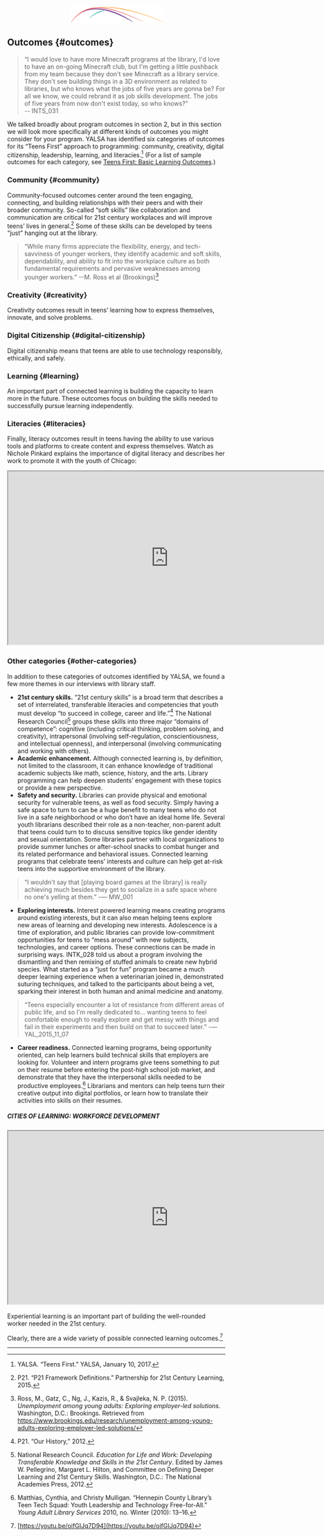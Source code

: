 <div style="text-align:center;"><img src="/assets/CL_Swoosh.png" alt="ConnectedLib: Helping librarians use digital media to make learning connections with youth"/></div>

## Outcomes {#outcomes}

> “I would love to have more Minecraft programs at the library, I&#039;d love to have an on-going Minecraft club, but I&#039;m getting a little pushback from my team because they don&#039;t see Minecraft as a library service. They don&#039;t see building things in a 3D environment as related to libraries, but who knows what the jobs of five years are gonna be? For all we know, we could rebrand it as job skills development. The jobs of five years from now don&#039;t exist today, so who knows?” <br/>-- INTS_031

We talked broadly about program outcomes in section 2, but in this section we will look more specifically at different kinds of outcomes you might consider for your program. YALSA has identified six categories of outcomes for its “Teens First” approach to programming: community, creativity, digital citizenship, leadership, learning, and literacies.[^1] (For a list of sample outcomes for each category, see [Teens First: Basic Learning Outcomes](http://www.ala.org/yalsa/sites/ala.org.yalsa/files/content/Teens%20First_%20Basic%20Learning%20Outcomes%20Guide.pdf).)

### Community {#community}

Community-focused outcomes center around the teen engaging, connecting, and building relationships with their peers and with their broader community. So-called “soft skills” like collaboration and communication are critical for 21st century workplaces and will improve teens’ lives in general.[^2] Some of these skills can be developed by teens “just” hanging out at the library.

>“While many firms appreciate the flexibility, energy, and tech-savviness of younger workers, they identify academic and soft skills, dependability, and ability to fit into the workplace culture as both fundamental requirements and pervasive weaknesses among younger workers.”
--M. Ross et al (Brookings)[^3]

### Creativity {#creativity}

Creativity outcomes result in teens’ learning how to express themselves, innovate, and solve problems.

### Digital Citizenship {#digital-citizenship}

Digital citizenship means that teens are able to use technology responsibly, ethically, and safely.

### Learning {#learning}

An important part of connected learning is building the capacity to learn more in the future. These outcomes focus on building the skills needed to successfully pursue learning independently.

### Literacies {#literacies}

Finally, literacy outcomes result in teens having the ability to use various tools and platforms to create content and express themselves. Watch as Nichole Pinkard explains the importance of digital literacy and describes her work to promote it with the youth of Chicago:

<iframe width="740" height="400" border="none" src="https://www.youtube.com/embed/Aya43MnWTxQ">
</iframe>

### Other categories {#other-categories}

In addition to these categories of outcomes identified by YALSA, we found a few more themes in our interviews with library staff.

*   **21st century skills.** “21st century skills” is a broad term that describes a set of interrelated, transferable literacies and competencies that youth must develop “to succeed in college, career and life.”[^4]   The National Research Council[^5] groups these skills into three major “domains of competence”: cognitive (including critical thinking, problem solving, and creativity), intrapersonal (involving self-regulation, conscientiousness, and intellectual openness), and interpersonal (involving communicating and working with others).
*   **Academic enhancement.** Although connected learning is, by definition, not limited to the classroom, it can enhance knowledge of traditional academic subjects like math, science, history, and the arts. Library programming can help deepen students’ engagement with these topics or provide a new perspective.
*   **Safety and security.** Libraries can provide physical and emotional security for vulnerable teens, as well as food security. Simply having a safe space to turn to can be a huge benefit to many teens who do not live in a safe neighborhood or who don’t have an ideal home life. Several youth librarians described their role as a non-teacher, non-parent adult that teens could turn to to discuss sensitive topics like gender identity and sexual orientation. Some libraries partner with local organizations to provide summer lunches or after-school snacks to combat hunger and its related performance and behavioral issues. Connected learning programs that celebrate teens’ interests and culture can help get at-risk teens into the supportive environment of the library.

>“I wouldn&#039;t say that [playing board games at the library] is really achieving much besides they get to socialize in a safe space where no one&#039;s yelling at them.”
-— MW_001

*   **Exploring interests.** Interest powered learning means creating programs around existing interests, but it can also mean helping teens explore new areas of learning and developing new interests. Adolescence is a time of exploration, and public libraries can provide low-commitment opportunities for teens to “mess around” with new subjects, technologies, and career options. These connections can be made in surprising ways. INTK_028 told us about a program involving the dismantling and then remixing of stuffed animals to create new hybrid species. What started as a “just for fun” program became a much deeper learning experience when a veterinarian joined in, demonstrated suturing techniques, and talked to the participants about being a vet, sparking their interest in both human and animal medicine and anatomy.

> “Teens especially encounter a lot of resistance from different areas of public life, and so I&#039;m really dedicated to… wanting teens to feel comfortable enough to really explore and get messy with things and fail in their experiments and then build on that to succeed later.”
-— YAL_2015_11_07

*   **Career readiness.** Connected learning programs, being opportunity oriented, can help learners build technical skills that employers are looking for. Volunteer and intern programs give teens something to put on their resume before entering the post-high school job market, and demonstrate that they have the interpersonal skills needed to be productive employees.[^6] Librarians and mentors can help teens turn their creative output into digital portfolios, or learn how to translate their activities into skills on their resumes.

<div class="table-format case-study"><span class="title"><h5>CITIES OF LEARNING: WORKFORCE DEVELOPMENT</h5></span>
<iframe width="740" height="400" border="none" src="https://www.youtube.com/embed/yLIm2bKpUDI">
</iframe>
<p>Experiential learning is an important part of building the well-rounded worker needed in the 21st century.</p></div>

Clearly, there are a wide variety of possible connected learning outcomes.[^7]

***

[^1]: YALSA. “Teens First.” YALSA, January 10, 2017.

[^2]: P21\. “P21 Framework Definitions.” Partnership for 21st Century Learning, 2015.

[^3]: Ross, M., Gatz, C., Ng, J., Kazis, R., &amp; Svajleka, N. P. (2015). _Unemployment among young adults: Exploring employer-led solutions_. Washington, D.C.: Brookings. Retrieved from https://www.brookings.edu/research/unemployment-among-young-adults-exploring-employer-led-solutions/

[^4]: P21\. “Our History,” 2012.

[^5]: National Research Council. _Education for Life and Work: Developing Transferable Knowledge and Skills in the 21st Century_. Edited by James W. Pellegrino, Margaret L. Hilton, and Committee on Defining Deeper Learning and 21st Century Skills. Washington, D.C.: The National Academies Press, 2012.

[^6]: Matthias, Cynthia, and Christy Mulligan. “Hennepin County Library’s Teen Tech Squad: Youth Leadership and Technology Free-for-All.” _Young Adult Library Services_ 2010, no. Winter (2010): 13–16\.

[^7]: [https://youtu.be/oifGIJq7D94](https://youtu.be/oifGIJq7D94)